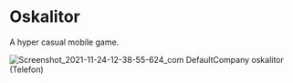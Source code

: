 # Oskalitor
A hyper casual mobile game.

![Screenshot_2021-11-24-12-38-55-624_com DefaultCompany oskalitor (Telefon)](https://user-images.githubusercontent.com/17219339/143213905-2d6cd2bd-b2bf-4d71-b857-27b723f947f2.jpg)
